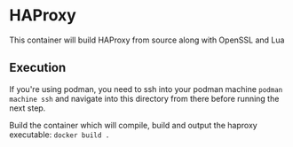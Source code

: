 # HAProxy
This container will build HAProxy from source along with OpenSSL and Lua

## Execution
If you're using podman, you need to ssh into your podman machine 
```podman machine ssh``` 
and navigate into this directory from there before running the next step.

Build the container which will compile, build and output the haproxy executable:
`docker build .`